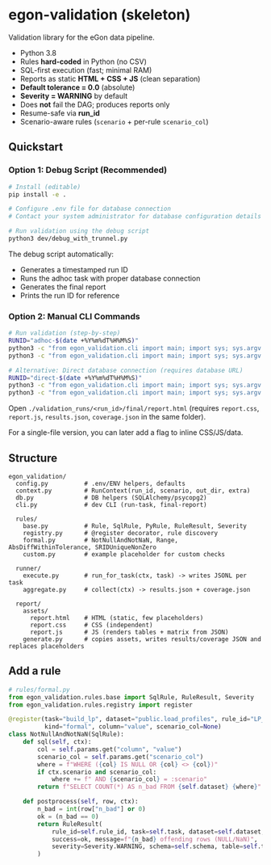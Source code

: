 # egon-validation (skeleton)

Validation library for the eGon data pipeline.

- Python 3.8
- Rules **hard-coded** in Python (no CSV)
- SQL-first execution (fast; minimal RAM)
- Reports as static **HTML + CSS + JS** (clean separation)
- **Default tolerance = 0.0** (absolute)
- **Severity = WARNING** by default
- Does **not** fail the DAG; produces reports only
- Resume-safe via **run_id**
- Scenario-aware rules (`scenario` + per-rule `scenario_col`)

## Quickstart

### Option 1: Debug Script (Recommended)

```bash
# Install (editable)
pip install -e .

# Configure .env file for database connection
# Contact your system administrator for database configuration details

# Run validation using the debug script
python3 dev/debug_with_trunnel.py
```

The debug script automatically:
- Generates a timestamped run ID
- Runs the adhoc task with proper database connection
- Generates the final report
- Prints the run ID for reference

### Option 2: Manual CLI Commands

```bash
# Run validation (step-by-step)
RUNID="adhoc-$(date +%Y%m%dT%H%M%S)"
python3 -c "from egon_validation.cli import main; import sys; sys.argv = ['egon-validation', 'run-task', '--run-id', '$RUNID', '--task', 'adhoc', '--with-tunnel']; main()"
python3 -c "from egon_validation.cli import main; import sys; sys.argv = ['egon-validation', 'final-report', '--run-id', '$RUNID']; main()"

# Alternative: Direct database connection (requires database URL)
RUNID="direct-$(date +%Y%m%dT%H%M%S)"
python3 -c "from egon_validation.cli import main; import sys; sys.argv = ['egon-validation', 'run-task', '--db-url', 'DATABASE_URL_HERE', '--run-id', '$RUNID', '--task', 'adhoc']; main()"
python3 -c "from egon_validation.cli import main; import sys; sys.argv = ['egon-validation', 'final-report', '--run-id', '$RUNID']; main()"
```

Open `./validation_runs/<run_id>/final/report.html` (requires `report.css`, `report.js`, `results.json`, `coverage.json` in the same folder).

For a single-file version, you can later add a flag to inline CSS/JS/data.

## Structure

```
egon_validation/
  config.py          # .env/ENV helpers, defaults
  context.py         # RunContext(run_id, scenario, out_dir, extra)
  db.py              # DB helpers (SQLAlchemy/psycopg2)
  cli.py             # dev CLI (run-task, final-report)

  rules/
    base.py          # Rule, SqlRule, PyRule, RuleResult, Severity
    registry.py      # @register decorator, rule discovery
    formal.py        # NotNullAndNotNaN, Range, AbsDiffWithinTolerance, SRIDUniqueNonZero
    custom.py        # example placeholder for custom checks

  runner/
    execute.py       # run_for_task(ctx, task) -> writes JSONL per task
    aggregate.py     # collect(ctx) -> results.json + coverage.json

  report/
    assets/
      report.html    # HTML (static, few placeholders)
      report.css     # CSS (independent)
      report.js      # JS (renders tables + matrix from JSON)
    generate.py      # copies assets, writes results/coverage JSON and replaces placeholders
```

## Add a rule

```python
# rules/formal.py
from egon_validation.rules.base import SqlRule, RuleResult, Severity
from egon_validation.rules.registry import register

@register(task="build_lp", dataset="public.load_profiles", rule_id="LP_NOT_NULL_NAN",
          kind="formal", column="value", scenario_col=None)
class NotNullAndNotNaN(SqlRule):
    def sql(self, ctx):
        col = self.params.get("column", "value")
        scenario_col = self.params.get("scenario_col")
        where = f"WHERE ({col} IS NULL OR {col} <> {col})"
        if ctx.scenario and scenario_col:
            where += f" AND {scenario_col} = :scenario"
        return f"SELECT COUNT(*) AS n_bad FROM {self.dataset} {where}"

    def postprocess(self, row, ctx):
        n_bad = int(row["n_bad"] or 0)
        ok = (n_bad == 0)
        return RuleResult(
            rule_id=self.rule_id, task=self.task, dataset=self.dataset,
            success=ok, message=f"{n_bad} offending rows (NULL/NaN)",
            severity=Severity.WARNING, schema=self.schema, table=self.table, column=self.params.get("column")
        )
```